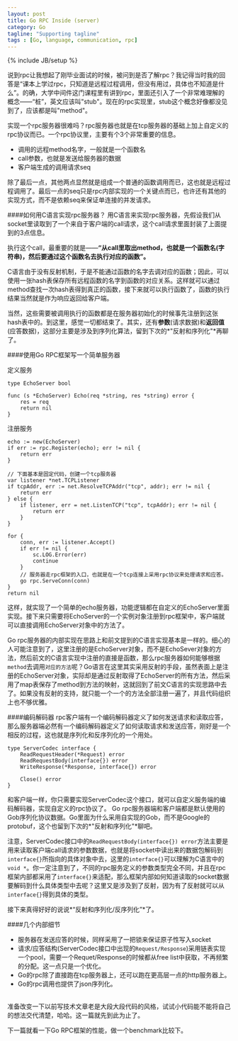```yaml
---
layout: post
title: Go RPC Inside (server)
category: Go
tagline: "Supporting tagline"
tags : [Go, language, communication, rpc]
---
```

{% include JB/setup %}


说到rpc让我想起了刚毕业面试的时候，被问到是否了解rpc？我记得当时我的回答是“课本上学过rpc，只知道是远程过程调用，但没有用过，具体也不知道是什么”。的确，大学中间件这门课程里有讲到rpc，里面还引入了一个非常难理解的概念——“桩”，英文应该叫"stub"。现在的rpc实现里，stub这个概念好像都没见到了，应该都是叫"method"。

实现一个rpc服务器很难吗？rpc服务器也就是在tcp服务器的基础上加上自定义的rpc协议而已。一个rpc协议里，主要有个3个非常重要的信息。

* 调用的远程method名字，一般就是一个函数名
* call参数，也就是发送给服务器的数据
* 客户端生成的调用请求seq


除了最后一点，其他两点显然就是组成一个普通的函数调用而已，这也就是远程过程调用了。最后一点的seq只是rpc内部实现的一个关键点而已，也许还有其他的实现方式，而不是依赖seq来保证单连接的并发请求。

####如何用C语言实现rpc服务器？
用C语言来实现rpc服务器，先假设我们从socket里读取到了一个来自于客户端的call请求，这个call请求里面封装了上面提到的3点信息。

执行这个call，最重要的就是——**“从call里取出method，也就是一个函数名(字符串)，然后要通过这个函数名去执行对应的函数”。**

C语言由于没有反射机制，于是不能通过函数的名字去调对应的函数；因此，可以使用一张hash表保存所有远程函数的名字到函数的对应关系。这样就可以通过method查找一次hash表得到真正的函数，接下来就可以执行函数了，函数的执行结果当然就是作为响应返回给客户端。

当然，这些需要被调用执行的函数都是在服务器初始化的时候事先注册到这张hash表中的。到这里，感觉一切都结束了。其实，还有**参数**(请求数据)和**返回值**(应答数据)，这部分主要是涉及到序列化算法，留到下次的*"反射和序列化"*再聊了。

####使用Go RPC框架写一个简单服务器
	
定义服务

	type EchoServer bool
	
	func (s *EchoServer) Echo(req *string, res *string) error {
		res = req
		return nil
	}

注册服务

	echo := new(EchoServer)
	if err := rpc.Register(echo); err != nil {
		return err
	}

	// 下面基本是固定代码，创建一个tcp服务器
	var listener *net.TCPListener
	if tcpAddr, err := net.ResolveTCPAddr("tcp", addr); err != nil {
		return err
	} else {
		if listener, err = net.ListenTCP("tcp", tcpAddr); err != nil {
			return err
		}
	}

	for {
		conn, err := listener.Accept()
		if err != nil {
			sc.LOG.Error(err)
			continue
		}
		// 服务器走rpc框架的入口，也就是在一个tcp连接上采用rpc协议来处理请求和应答。
		go rpc.ServeConn(conn)
	}
	return nil


这样，就实现了一个简单的echo服务器，功能逻辑都在自定义的EchoServer里面实现。接下来只需要将EchoServer的一个实例对象注册到rpc框架中，客户端就可以直接调用EchoServer对象中的方法了。 

Go rpc服务器的内部实现在思路上和前文提到的C语言实现基本是一样的。细心的人可能注意到了，这里注册的是EchoServer对象，而不是EchoSever对象的方法，然后前文的C语言实现中注册的直接是函数，那么rpc服务器如何能够根据`method`去调用`对应的方法`呢？Go语言在这里其实采用反射的手段，虽然表面上是注册的EchoServer对象，实际却是通过反射取得了EchoServer的所有方法，然后采用了map表保存了method到方法的映射，这就回到了前文C语言的实现思路中去了。如果没有反射的支持，就只能一个一个的方法全部注册一遍了，并且代码组织上也不够优雅。

####编码解码器
rpc客户端有一个编码解码器定义了如何发送请求和读取应答，那么服务器端必然有一个编码解码器定义了如何读取请求和发送应答，刚好是一个相反的过程，这也就是序列化和反序列化的一个用处。

	type ServerCodec interface {
		ReadRequestHeader(*Request) error
		ReadRequestBody(interface{}) error
		WriteResponse(*Response, interface{}) error

		Close() error
	}
和客户端一样，你只需要实现ServerCodec这个接口，就可以自定义服务端的编码解码器，实现自定义的rpc协议了。 Go rpc服务器端和客户端都是默认使用的Gob序列化协议数据。Go里面为什么采用自实现的Gob，而不是Google的protobuf，这个也留到下次的*"反射和序列化"*聊吧。

注意，ServerCodec接口中的`ReadRequestBody(interface{}) error`方法主要是用来读取客户端call请求的参数数据，也就是将socket中读出来的数据包解码到`interface{}`所指向的具体对象中去，这里的`interface{}`可以理解为C语言中的`void *`。你一定注意到了，不同的rpc服务定义的参数类型完全不同，并且在rpc框架内部都采用了`interface{}`来适配，那么框架内部如何知道读取的socket数据要解码到什么具体类型中去呢？这里又是涉及到了反射，因为有了反射就可以从`interface{}`得到具体的类型。

接下来真得好好的说说*“反射和序列化/反序列化”*了。

####几个内部细节
* 服务器在发送应答的时候，同样采用了一把锁来保证原子性写入socket
* 请求/应答结构(ServerCodec接口中出现的`Request/Response`)采用链表实现一个pool，需要一个Requet/Response的时候都从free list中获取，不再频繁的分配。这一点只是一个优化。
* Go的rpc除了直接跑在tcp服务器上，还可以跑在更高层一点的http服务器上。
* Go的rpc调用也提供了json序列化。


<br>
准备改变一下以前写技术文章老是大段大段代码的风格，试试小代码能不能将自己的想法交代清楚，哈哈。这一篇就先到此为止了。

下一篇就看一下Go RPC框架的性能，做一个benchmark比较下。